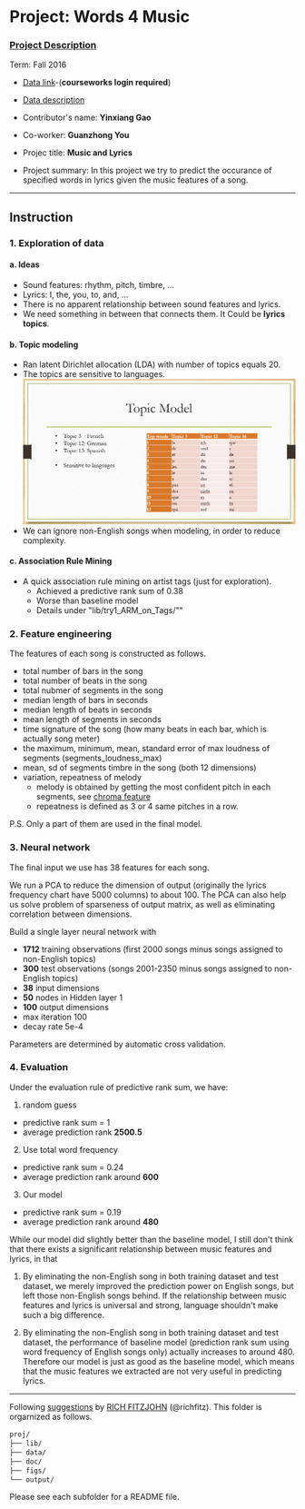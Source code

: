 # Project: Words 4 Music

### [Project Description](doc/Project4_desc.md)

Term: Fall 2016

+ [Data link](https://courseworks2.columbia.edu/courses/11849/files/folder/Project_Files?preview=763391)-(**courseworks login required**)

+ [Data description](doc/readme.html)

+ Contributor's name: __Yinxiang Gao__
+ Co-worker: __Guanzhong You__

+ Projec title: __Music and Lyrics__

+ Project summary: In this project we try to predict the occurance of specified words in lyrics given the music features of a song.

----------

## Instruction

### 1. Exploration of data

#### a. Ideas
* Sound features: rhythm, pitch,  timbre, …
* Lyrics:  I, the, you, to, and, …
* There is no apparent relationship between sound features and lyrics.
* We need something in between that connects them. It Could be __lyrics topics__.

#### b. Topic modeling
* Ran latent Dirichlet allocation (LDA) with number of topics equals 20.
* The topics are sensitive to languages.
![image](figs/topicmodel.png)
* We can ignore non-English songs when modeling, in order to reduce complexity.

#### c. Association Rule Mining
* A quick association rule mining on artist tags (just for exploration).
    * Achieved a predictive rank sum of 0.38
    * Worse than baseline model
    * Details under "lib/try1_ARM_on_Tags/""


### 2. Feature engineering

The features of each song is constructed as follows.

* total number of bars in the song
* total number of beats in the song
* total nubmer of segments in the song
* median length of bars in seconds
* median length of beats in seconds
* mean length of segments in seconds
* time signature of the song (how many beats in each bar, which is actually song meter)
* the maximum, minimum, mean, standard error of max loudness of segments (segments_loudness_max)
* mean, sd of segments timbre in the song (both 12 dimensions)
* variation, repeatness of melody
  * melody is obtained by getting the most confident pitch in each segments, see [chroma feature](https://en.wikipedia.org/wiki/Chroma_feature)
  * repeatness is defined as 3 or 4 same pitches in a row.

P.S. Only a part of them are used in the final model.

### 3. Neural network

The final input we use has 38 features for each song.

We run a PCA to reduce the dimension of output (originally the lyrics frequency chart have 5000 columns) to about 100. The PCA can also help us solve problem of sparseness of output matrix, as well as eliminating correlation between dimensions.

Build a single layer neural network with
* __1712__ training observations (first 2000 songs minus songs assigned to non-English topics)
* __300__ test observations (songs 2001-2350 minus songs assigned to non-English topics)
* __38__ input dimensions
* __50__ nodes in Hidden layer 1
* __100__ output dimensions
* max iteration 100
* decay rate 5e-4

Parameters are determined by automatic cross validation.

### 4. Evaluation

Under the evaluation rule of predictive rank sum, we have:

1. random guess
  * predictive rank sum = 1
  * average prediction rank __2500.5__

2. Use total word frequency
  * predictive rank sum = 0.24
  * average prediction rank around __600__

3. Our model
  * predictive rank sum = 0.19
  * average prediction rank around __480__
  
While our model did slightly better than the baseline model, I still don't think that there exists a significant relationship between music features and lyrics, in that 

1. By eliminating the non-English song in both training dataset and test dataset, we merely improved the prediction power on English songs, but left those non-English songs behind. If the relationship between music features and lyrics is universal and strong, language shouldn't make such a big difference.

2. By eliminating the non-English song in both training dataset and test dataset, the performance of baseline model (prediction rank sum using word frequency of English songs only) actually increases to around 480. Therefore our model is just as good as the baseline model, which means that the music features we extracted are not very useful in predicting lyrics.

---------

Following [suggestions](http://nicercode.github.io/blog/2013-04-05-projects/) by [RICH FITZJOHN](http://nicercode.github.io/about/#Team) (@richfitz). This folder is orgarnized as follows.

```
proj/
├── lib/
├── data/
├── doc/
├── figs/
└── output/
```

Please see each subfolder for a README file.
